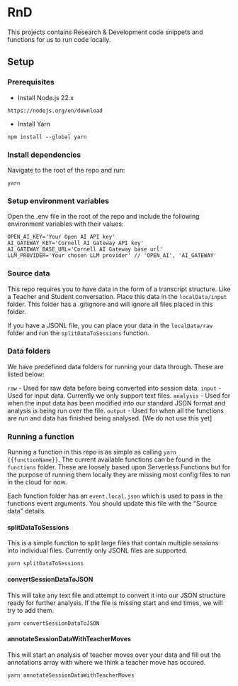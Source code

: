 # RnD

This projects contains Research & Development code snippets and functions for us to run code locally.

## Setup

### Prerequisites

- Install Node.js 22.x
```
https://nodejs.org/en/download
```

- Install Yarn
```
npm install --global yarn
```

### Install dependencies

Navigate to the root of the repo and run:

```
yarn
```

### Setup environment variables

Open the .env file in the root of the repo and include the following environment variables with their values:

```
OPEN_AI_KEY='Your Open AI API key'
AI_GATEWAY_KEY='Cornell AI Gateway API key'
AI_GATEWAY_BASE_URL='Cornell AI Gateway base url'
LLM_PROVIDER='Your chosen LLM provider' // 'OPEN_AI', 'AI_GATEWAY'
```

### Source data

This repo requires you to have data in the form of a transcript structure. Like a Teacher and Student conversation. Place this data in the `localData/input` folder. This folder has a .gitignore and will ignore all files placed in this folder.

If you have a JSONL file, you can place your data in the `localData/raw` folder and run the `splitDataToSessions` function.

### Data folders

We have predefined data folders for running your data through. These are listed below:

`raw` - Used for raw data before being converted into session data.
`input` - Used for input data. Currently we only support text files.
`analysis` - Used for when the input data has been modified into our standard JSON format and analysis is being run over the file.
`output` - Used for when all the functions are run and data has finished being analysed. [We do not use this yet]

### Running a function

Running a function in this repo is as simple as calling `yarn {{functionName}}`. The current available functions can be found in the `functions` folder. These are loosely based upon Serverless Functions but for the purpose of running them locally they are missing most config files to run in the cloud for now.

Each function folder has an `event.local.json` which is used to pass in the functions event arguments. You should update this file with the "Source data" details.

#### splitDataToSessions

This is a simple function to split large files that contain multiple sessions into individual files. Currently only JSONL files are supported.

```
yarn splitDataToSessions
```

#### convertSessionDataToJSON

This will take any text file and attempt to convert it into our JSON structure ready for further analysis. If the file is missing start and end times, we will try to add them.

```
yarn convertSessionDataToJSON
```

#### annotateSessionDataWithTeacherMoves

This will start an analysis of teacher moves over your data and fill out the annotations array with where we think a teacher move has occured.

```
yarn annotateSessionDataWithTeacherMoves
```



<!-- This project contains source code and supporting files for a serverless application that you can deploy with the SAM CLI.

## Setup

### Prerequisites

- Install Node.js 22.x

- Install Python 3.12

### Setup AWS SAM CLI

```
brew tap aws/tap
``` 

```
brew install aws-sam-cli
```

Then test SAM CLI is installed

```
sam --version
```

## Build

To build all functions make sure Docker Desktop is open and run:
```
sam build --use-container
```

## Run

To run the individual functions use the following template:
```
sam local invoke {{FunctionName}} --event functions/{{functionDirectory}}/event.json
``` -->